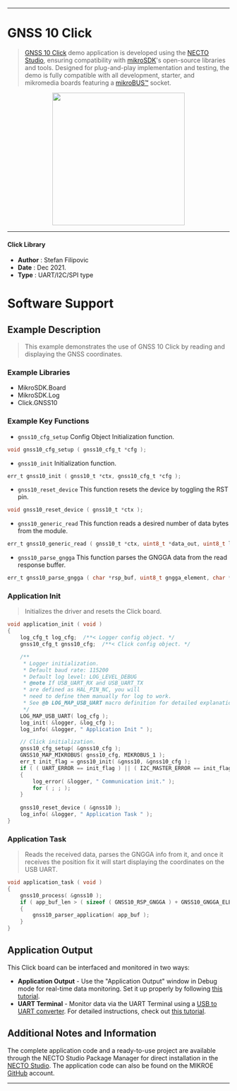 
---
# GNSS 10 Click

> [GNSS 10 Click](https://www.mikroe.com/?pid_product=MIKROE-5078) demo application is developed using
the [NECTO Studio](https://www.mikroe.com/necto), ensuring compatibility with [mikroSDK](https://www.mikroe.com/mikrosdk)'s
open-source libraries and tools. Designed for plug-and-play implementation and testing, the demo is fully compatible with
all development, starter, and mikromedia boards featuring a [mikroBUS&trade;](https://www.mikroe.com/mikrobus) socket.

<p align="center">
  <img src="https://www.mikroe.com/?pid_product=MIKROE-5078&image=1" height=300px>
</p>

---

#### Click Library

- **Author**        : Stefan Filipovic
- **Date**          : Dec 2021.
- **Type**          : UART/I2C/SPI type

# Software Support

## Example Description

> This example demonstrates the use of GNSS 10 Click by reading and displaying the GNSS coordinates.

### Example Libraries

- MikroSDK.Board
- MikroSDK.Log
- Click.GNSS10

### Example Key Functions

- `gnss10_cfg_setup` Config Object Initialization function.
```c
void gnss10_cfg_setup ( gnss10_cfg_t *cfg );
```

- `gnss10_init` Initialization function.
```c
err_t gnss10_init ( gnss10_t *ctx, gnss10_cfg_t *cfg );
```

- `gnss10_reset_device` This function resets the device by toggling the RST pin.
```c
void gnss10_reset_device ( gnss10_t *ctx );
```

- `gnss10_generic_read` This function reads a desired number of data bytes from the module.
```c
err_t gnss10_generic_read ( gnss10_t *ctx, uint8_t *data_out, uint8_t len );
```

- `gnss10_parse_gngga` This function parses the GNGGA data from the read response buffer.
```c
err_t gnss10_parse_gngga ( char *rsp_buf, uint8_t gngga_element, char *element_data );
```

### Application Init

> Initializes the driver and resets the Click board.

```c
void application_init ( void )
{
    log_cfg_t log_cfg;  /**< Logger config object. */
    gnss10_cfg_t gnss10_cfg;  /**< Click config object. */

    /** 
     * Logger initialization.
     * Default baud rate: 115200
     * Default log level: LOG_LEVEL_DEBUG
     * @note If USB_UART_RX and USB_UART_TX 
     * are defined as HAL_PIN_NC, you will 
     * need to define them manually for log to work. 
     * See @b LOG_MAP_USB_UART macro definition for detailed explanation.
     */
    LOG_MAP_USB_UART( log_cfg );
    log_init( &logger, &log_cfg );
    log_info( &logger, " Application Init " );

    // Click initialization.
    gnss10_cfg_setup( &gnss10_cfg );
    GNSS10_MAP_MIKROBUS( gnss10_cfg, MIKROBUS_1 );
    err_t init_flag = gnss10_init( &gnss10, &gnss10_cfg );
    if ( ( UART_ERROR == init_flag ) || ( I2C_MASTER_ERROR == init_flag ) || ( SPI_MASTER_ERROR == init_flag ) )
    {
        log_error( &logger, " Communication init." );
        for ( ; ; );
    }
    
    gnss10_reset_device ( &gnss10 );
    log_info( &logger, " Application Task " );
}
```

### Application Task

> Reads the received data, parses the GNGGA info from it, and once it receives the position fix it will start displaying the coordinates on the USB UART.

```c
void application_task ( void )
{
    gnss10_process( &gnss10 );
    if ( app_buf_len > ( sizeof ( GNSS10_RSP_GNGGA ) + GNSS10_GNGGA_ELEMENT_SIZE ) ) 
    {
        gnss10_parser_application( app_buf );
    }
}
```

## Application Output

This Click board can be interfaced and monitored in two ways:
- **Application Output** - Use the "Application Output" window in Debug mode for real-time data monitoring.
Set it up properly by following [this tutorial](https://www.youtube.com/watch?v=ta5yyk1Woy4).
- **UART Terminal** - Monitor data via the UART Terminal using
a [USB to UART converter](https://www.mikroe.com/click/interface/usb?interface*=uart,uart). For detailed instructions,
check out [this tutorial](https://help.mikroe.com/necto/v2/Getting%20Started/Tools/UARTTerminalTool).

## Additional Notes and Information

The complete application code and a ready-to-use project are available through the NECTO Studio Package Manager for 
direct installation in the [NECTO Studio](https://www.mikroe.com/necto). The application code can also be found on
the MIKROE [GitHub](https://github.com/MikroElektronika/mikrosdk_click_v2) account.

---
